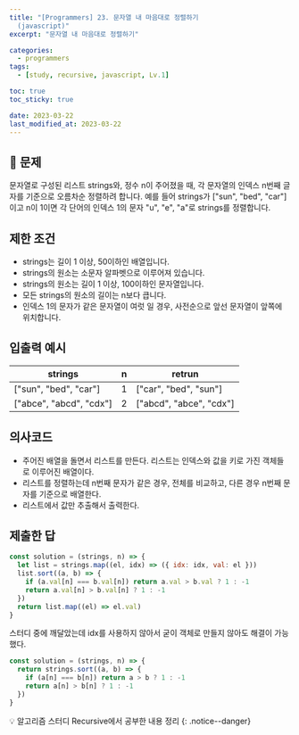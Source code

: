 ```yaml
---
title: "[Programmers] 23. 문자열 내 마음대로 정렬하기
  (javascript)"
excerpt: "문자열 내 마음대로 정렬하기"

categories:
  - programmers
tags:
  - [study, recursive, javascript, Lv.1]

toc: true
toc_sticky: true

date: 2023-03-22
last_modified_at: 2023-03-22
---
```


## 🤔 문제

문자열로 구성된 리스트 strings와, 정수 n이 주어졌을 때, 각 문자열의 인덱스 n번째 글자를 기준으로 오름차순 정렬하려 합니다. 예를 들어 strings가 ["sun", "bed", "car"]이고 n이 1이면 각 단어의 인덱스 1의 문자 "u", "e", "a"로 strings를 정렬합니다.

## 제한 조건

- strings는 길이 1 이상, 50이하인 배열입니다.
- strings의 원소는 소문자 알파벳으로 이루어져 있습니다.
- strings의 원소는 길이 1 이상, 100이하인 문자열입니다.
- 모든 strings의 원소의 길이는 n보다 큽니다.
- 인덱스 1의 문자가 같은 문자열이 여럿 일 경우, 사전순으로 앞선 문자열이 앞쪽에 위치합니다.

## 입출력 예시

| strings                 | n   | retrun                  |
| ----------------------- | --- | ----------------------- |
| ["sun", "bed", "car"]   | 1   | ["car", "bed", "sun"]   |
| ["abce", "abcd", "cdx"] | 2   | ["abcd", "abce", "cdx"] |

## 의사코드

- 주어진 배열을 돌면서 리스트를 만든다. 리스트는 인덱스와 값을 키로 가진 객체들로 이루어진 배열이다.
- 리스트를 정렬하는데 n번째 문자가 같은 경우, 전체를 비교하고, 다른 경우 n번째 문자를 기준으로 배열한다.
- 리스트에서 값만 추출해서 출력한다.

## 제출한 답

```javascript
const solution = (strings, n) => {
  let list = strings.map((el, idx) => ({ idx: idx, val: el }))
  list.sort((a, b) => {
    if (a.val[n] === b.val[n]) return a.val > b.val ? 1 : -1
    return a.val[n] > b.val[n] ? 1 : -1
  })
  return list.map((el) => el.val)
}
```

스터디 중에 깨달았는데 idx를 사용하지 않아서 굳이 객체로 만들지 않아도 해결이 가능했다.

```javascript
const solution = (strings, n) => {
  return strings.sort((a, b) => {
    if (a[n] === b[n]) return a > b ? 1 : -1
    return a[n] > b[n] ? 1 : -1
  })
}
```

💡 알고리즘 스터디 Recursive에서 공부한 내용 정리
{: .notice--danger}
